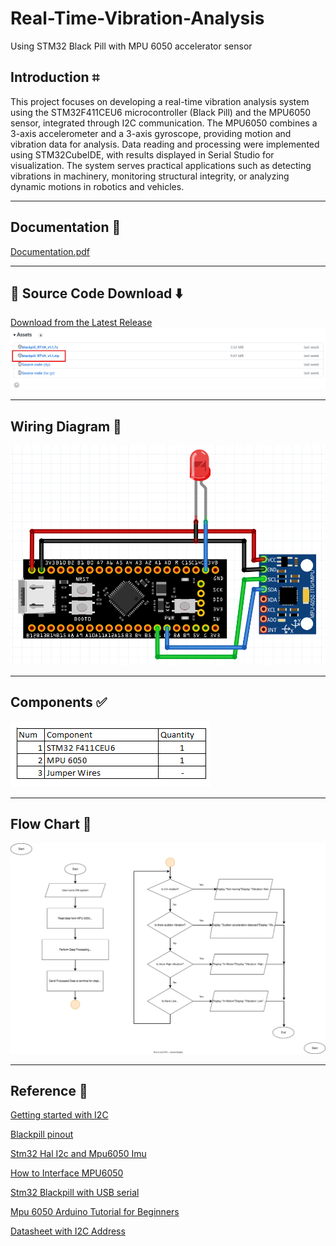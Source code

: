 # Real-Time-Vibration-Analysis
Using STM32 Black Pill with MPU 6050 accelerator sensor

## Introduction ⌗
This project focuses on developing a real-time vibration analysis system using the STM32F411CEU6 microcontroller (Black Pill) and the MPU6050 sensor, integrated through I2C communication. The MPU6050 combines a 3-axis accelerometer and a 3-axis gyroscope, providing motion and vibration data for analysis. Data reading and processing were implemented using STM32CubeIDE, with results displayed in Serial Studio for visualization. The system serves practical applications such as detecting vibrations in machinery, monitoring structural integrity, or analyzing dynamic motions in robotics and vehicles.

---
## Documentation 📕
[Documentation.pdf](https://github.com/bropenguin847/Real-Time-Vibration-Analysis/blob/c50ab8061a654b9d546cf485ab14957f5d6b52c3/Documentation.pdf)

---
## 💾 Source Code Download ⬇️
[Download from the Latest Release](https://github.com/bropenguin847/Real-Time-Vibration-Analysis/releases/tag/v1.1)
<kbd>
<img src="images\downloadsource.png" alt="DownLoad Source">
</kbd>

---
## Wiring Diagram 🔧
<kbd>
<img src="images\Wiring Diagram.png" alt="Wiring Diagram">
</kbd>

---
## Components ✅
<kbd>
<img src="images\BOM.png" alt="BOM">
</kbd>

---
## Flow Chart 🔀
<kbd>
<img src="images\FlowChart.svg" alt="FlowChart">
</kbd>

---
## Reference 📑

[Getting started with I2C](https://wiki.st.com/stm32mcu/wiki/Getting_started_with_I2C)

[Blackpill pinout](https://stm32world.com/wiki/Black_Pill#Pinout)

[Stm32 Hal I2c and Mpu6050 Imu](https://www.youtube.com/watch?v=P7a6qxacnO4)

[How to Interface MPU6050](https://controllerstech.com/how-to-interface-mpu6050-gy-521-with-stm32/)

[Stm32 Blackpill with USB serial](https://www.bennettnotes.com/notes/stm32-blackpill-with-stmcubeide-usb-serial/)

[Mpu 6050 Arduino Tutorial for Beginners](https://www.youtube.com/watch?v=SVI_NldMjlE)

[Datasheet with I2C Address](https://download.mikroe.com/documents/datasheets/MPU-6000_datasheet.pdf)
